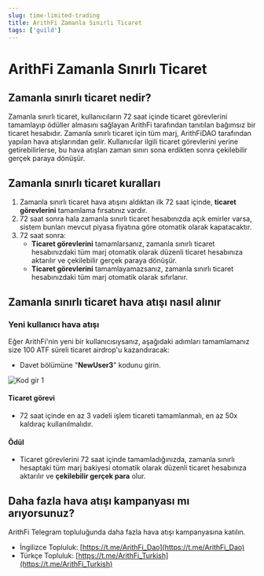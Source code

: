 ```yaml
---
slug: time-limited-trading
title: ArithFi Zamanla Sınırlı Ticaret
tags: ['guild']
---
```



# ArithFi Zamanla Sınırlı Ticaret

## Zamanla sınırlı ticaret nedir?

Zamanla sınırlı ticaret, kullanıcıların 72 saat içinde ticaret görevlerini tamamlayıp ödüller almasını sağlayan ArithFi tarafından tanıtılan bağımsız bir ticaret hesabıdır. Zamanla sınırlı ticaret için tüm marj, ArithFiDAO tarafından yapılan hava atışlarından gelir. Kullanıcılar ilgili ticaret görevlerini yerine getirebilirlerse, bu hava atışları zaman sınırı sona erdikten sonra çekilebilir gerçek paraya dönüşür.

## Zamanla sınırlı ticaret kuralları
1. Zamanla sınırlı ticaret hava atışını aldıktan ilk 72 saat içinde, **ticaret görevlerini** tamamlama fırsatınız vardır.
2. 72 saat sonra hala zamanla sınırlı ticaret hesabınızda açık emirler varsa, sistem bunları mevcut piyasa fiyatına göre otomatik olarak kapatacaktır.
3. 72 saat sonra:
   - **Ticaret görevlerini** tamamlarsanız, zamanla sınırlı ticaret hesabınızdaki tüm marj otomatik olarak düzenli ticaret hesabınıza aktarılır ve çekilebilir gerçek paraya dönüşür.
   - **Ticaret görevlerini** tamamlayamazsanız, zamanla sınırlı ticaret hesabınızdaki tüm marj otomatik olarak sıfırlanır.

## Zamanla sınırlı ticaret hava atışı nasıl alınır

### Yeni kullanıcı hava atışı

Eğer ArithFi'nin yeni bir kullanıcısıysanız, aşağıdaki adımları tamamlamanız size 100 ATF süreli ticaret airdrop'u kazandıracak:
- Davet bölümüne "**NewUser3**" kodunu girin.

![Kod gir 1](https://nftstorage.link/ipfs/bafkreiahhghctk4dxpneupckzayzl2m6a7c7qpqhideoupvvyinnfeindy)

#### Ticaret görevi
- 72 saat içinde en az 3 vadeli işlem ticareti tamamlanmalı, en az 50x kaldıraç kullanılmalıdır.

#### Ödül
- Ticaret görevlerini 72 saat içinde tamamladığınızda, zamanla sınırlı hesaptaki tüm marj bakiyesi otomatik olarak düzenli ticaret hesabınıza aktarılır ve **çekilebilir gerçek para** olur.

## Daha fazla hava atışı kampanyası mı arıyorsunuz?
ArithFi Telegram topluluğunda daha fazla hava atışı kampanyasına katılın.
   - İngilizce Topluluk: [https://t.me/ArithFi_Dao](https://t.me/ArithFi_Dao)
   - Türkçe Topluluk: [https://t.me/ArithFi_Turkish](https://t.me/ArithFi_Turkish)

